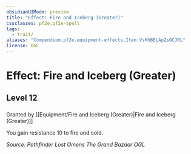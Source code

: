 ```yaml
---
obsidianUIMode: preview
title: "Effect: Fire and Iceberg (Greater)"
cssclasses: pf2e,pf2e-spell
tags:
  - trait/
aliases: "Compendium.pf2e.equipment-effects.Item.VsHhBBLApZsOCJRL"
license: OGL
---
```

# Effect: Fire and Iceberg (Greater)
## Level 12
### 






Granted by [[Equipment/Fire and Iceberg (Greater)|Fire and Iceberg (Greater)]]

You gain resistance 10 to fire and cold.

*Source: Pathfinder Lost Omens The Grand Bazaar*
*OGL*
